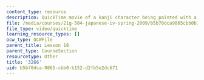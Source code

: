 ```yaml
---
content_type: resource
description: QuickTime movie of a kanji character being painted with a brush.
file: /media/courses/21g-504-japanese-iv-spring-2009/b5b70dca9865cbb0b152d2fb5e2dc671_3266.mov
file_type: video/quicktime
learning_resource_types: []
ocw_type: OCWFile
parent_title: Lesson 18
parent_type: CourseSection
resourcetype: Other
title: '3266'
uid: b5b70dca-9865-cbb0-b152-d2fb5e2dc671
---
```

